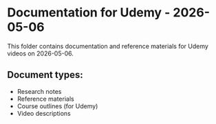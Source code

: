 # Documentation for Udemy - 2026-05-06

This folder contains documentation and reference materials for Udemy videos on 2026-05-06.

## Document types:
- Research notes
- Reference materials
- Course outlines (for Udemy)
- Video descriptions
